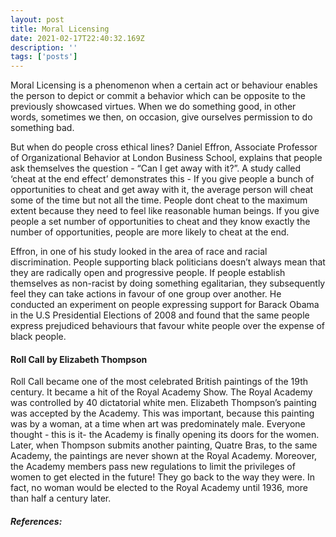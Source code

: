 ```yaml
---
layout: post
title: Moral Licensing
date: 2021-02-17T22:40:32.169Z
description: ''
tags: ['posts']
---
```





Moral Licensing is a phenomenon when a certain act or behaviour enables the person to depict or commit a behavior which can be opposite to the previously showcased virtues. When we do something good, in other words, sometimes we then, on occasion, give ourselves permission to do something bad.



But when do people cross ethical lines? Daniel Effron, Associate Professor of Organizational Behavior at London Business School, explains that people ask themselves the question - “Can I get away with it?”. A study called ‘cheat at the end effect’ demonstrates this -  If you give people a bunch of opportunities to cheat and get away with it, the average person will cheat some of the time but not all the time. People dont cheat to the maximum extent because they need to feel like reasonable human beings. If you give people a set number of opportunities to cheat and they know exactly the number of opportunities, people are more likely to cheat at the end.

Effron, in one of his study looked in the area of race and racial discrimination. People supporting black politicians doesn’t always mean that they are radically open and progressive people. If people establish themselves as non-racist by doing something egalitarian, they subsequently feel they can take actions in favour of one group over another. He conducted an experiment on people expressing support for Barack Obama in the U.S Presidential Elections of 2008 and found that the same people express prejudiced behaviours that favour white people over the expense of black people. 

#### Roll Call by Elizabeth Thompson

Roll Call became one of the most celebrated British paintings of the 19th century. It became a hit of the Royal Academy Show. The Royal Academy was controlled by 40 dictatorial white men. Elizabeth Thompson’s painting was accepted by the Academy. This was important, because this painting was by a woman, at a time when art was predominately male. Everyone thought - this is it- the Academy is finally opening its doors for the women. Later, when Thompson submits another painting, Quatre Bras, to the same Academy, the paintings are never shown at the Royal Academy. Moreover, the Academy members pass new regulations to limit the privileges of women to get elected in the future! They go back to the way they were. In fact, no woman would be elected to the Royal Academy until 1936, more than half a century later.


##### References: 

